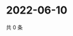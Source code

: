 # 2022-06-10

共 0 条

<!-- BEGIN WEIBO -->
<!-- 最后更新时间 Fri Jun 10 2022 09:25:03 GMT+0800 (China Standard Time) -->

<!-- END WEIBO -->
